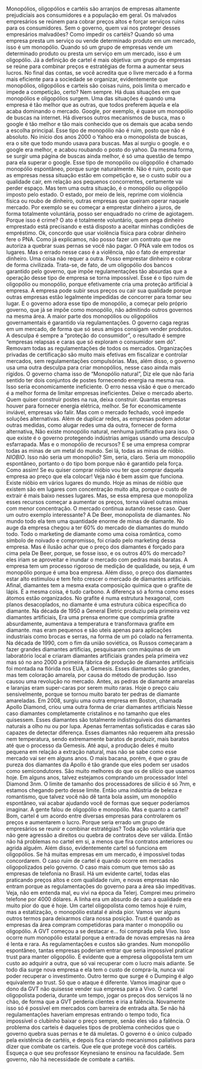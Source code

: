 Monopólios, oligopólios e cartéis são arranjos de empresas altamente prejudiciais aos consumidores e a população em geral.
Os malvados empresários se reúnem para cobrar preços altos e forçar serviços ruins para os consumidores.
Sem o governo, quem vai nos proteger desses empresários malvadões?
Como impedir os cartéis?
Quando só uma empresa presta um serviço ou vende determinado produto em um mercado, isso é um monopólio. 
Quando só um grupo de empresas vende um determinado produto ou presta um serviço em um mercado, isso é um oligopólio.
Já a definição de cartel é mais objetiva: um grupo de empresas se reúne para combinar preços e estratégias de forma a aumentar seus lucros.
No final das contas, se você acredita que o livre mercado é a forma mais eficiente para a sociedade se organizar, evidentemente que monopólios, oligopólios e carteis são coisas ruins, pois limita o mercado e impede a competição, certo?
Nem sempre.
Há duas situações em que monopólios e oligopólios surgem. 
Uma das situações é quando uma empresa é tão melhor que as outras, que todos preferem àquela e ela acaba dominando o mercado.
Google, por exemplo, é quase um monopólio de buscas na internet. Há diversos outros mecanismos de busca, mas o google é tão melhor e tão mais conhecido que os demais que acaba sendo a escolha principal.
Esse tipo de monopólio não é ruim, posto que não é absoluto. 
No início dos anos 2000 o Yahoo era o monopolista de buscas, era o site que todo mundo usava para buscas.
Mas aí surgiu o google.
e o google era melhor, e acabou roubando o posto do yahoo.
Da mesma forma, se surgir uma página de buscas ainda melhor, é só uma questão de tempo para ela superar o google.
Esse tipo de monopólio ou oligopólio é chamado monopólio espontâneo, porque surge naturalmente.
Não é ruim, posto que as empresas nessa situação estão em competição e, se o custo subir ou a qualidade cair, em relação aos pequenos concorrentes, certamente vai perder espaço.
Mas tem uma outra situação, é o monopólio ou oligopólio imposto pelo estado.
O estado, por meio de leis, reprime com violência física ou roubo de dinheiro, outras empresas que queiram operar naquele mercado.
Por exemplo se eu começar a emprestar dinheiro a juros, de forma totalmente voluntária, posso ser enquadrado no crime de agiotagem.
Porque isso é crime? O ato é totalmente voluntário, quem pega dinheiro emprestado está precisando e está disposto a aceitar minhas condições de empréstimo. 
Ok, concordo que usar violência física para cobrar dinheiro fere o PNA. 
Como já explicamos, não posso fazer um contrato que me autoriza a quebrar suas pernas se você não pagar. O PNA vale em todos os lugares.
Mas o errado nesse caso é a violência, não o fato de emprestar dinheiro. Uma coisa não requer a outra.
Posso emprestar dinheiro e cobrar de forma civilizada.
Trata-se, de fato, de um oligopólio dos bancos garantido pelo governo, que impõe regulamentações tão absurdas que a operação desse tipo de empresa se torna impossível.
Esse é o tipo ruim de oligopólio ou monopólio, porque efetivamente cria uma proteção artificial à empresa.
A empresa pode subir seus preços ou cair sua qualidade porque outras empresas estão legalmente impedidas de concorrer para tomar seu lugar.
E o governo adora esse tipo de monopólio, a começar pelo próprio governo, que já se impõe como monopólio, não admitindo outros governos na mesma área.
A maior parte dos monopólios ou oligopólios governamentais é garantido via regulamentações. O governo caga regras em um mercado, de forma que só seus amigos consigam vender produtos.
A desculpa é sempre a “proteção do consumidor”, o resultado é sempre “empresas relapsas e caras que só exploram o consumidor sem dó”.
Removam todas as regulamentações de todos os mercados. 
Organizações privadas de certificação são muito mais efetivas em fiscalizar e controlar mercados, sem regulamentações compulsórias.
Mas, além disso, o governo usa uma outra desculpa para criar monopólios, nesse caso ainda mais rígidos. 
O governo chama isso de “Monopólio natural”, 
Diz ele que não faria sentido ter dois conjuntos de postes fornecendo energia na mesma rua. 
Isso seria economicamente ineficiente.
O erro nessa visão é que o mercado é a melhor forma de limitar empresas ineficientes.
Deixe o mercado aberto. Quem quiser construir postes na rua, deixa construir. Quantas empresas houver para fornecer energia elétrica, melhor.
Se for economicamente inviável, empresas vão falir. Mas com o mercado fechado, você impede soluções alternativas.
Além de duplicar redes, as empresas podem adotar outras medidas, como alugar redes uma da outra, fornecer de forma alternativa, 
Não existe monopólio natural, nenhuma justificativa para isso. 
O que existe é o governo protegendo indústrias amigas usando uma desculpa esfarrapada.
Mas e o monopólio de recursos? E se uma empresa comprar todas as minas de um metal do mundo. 
Sei lá, todas as minas de nióbio. *NIOBIO*.
Isso não seria um monopólio? Sim, seria, claro. Seria um monopólio espontâneo, portanto o do tipo bom porque não é garantido pela força.
Como assim! Se eu quiser comprar nióbio vou ter que comprar daquela empresa ao preço que ela colocar!
Veja não é bem assim que funciona. 
Existe nióbio em vários lugares do mundo. Hoje as minas de nióbio que existem são em lugares com concentração muito alta, porque o custo de extrair é mais baixo nesses lugares.
Mas, se essa empresa que monopoliza esses recursos começar a aumentar os preços, torna viável outras minas com menor concentração. O mercado continua autando nesse caso.
Quer um outro exemplo interessante? A De Beer, monopolista de diamantes.
No mundo todo ela tem uma quantidade enorme de minas de diamante. No auge da empresa chegou a ter 60% do mercado de diamantes do mundo todo. 
Todo o marketing de diamante como uma coisa romântica, como símbolo de noivado e compromisso, foi criado pelo marketing dessa empresa.
Mas é ilusão achar que o preço dos diamantes é forçado para cima pela De Beer, porque, se fosse isso, e os outros 40% do mercado? eles iriam se aproveitar e inundar o mercado com pedras mais baratas.
A empresa tem um processo rigoroso de medição de qualidade, ou seja, é um monopólio porque é uma boa empresa.
Além disso, o preço dos diamantes estar alto estimulou e tem feito crescer o mercado de diamantes artificiais.
Afinal, diamantes tem a mesma exata composição química que o grafite de lápis. É a mesma coisa, é tudo carbono. A diferença só a forma como esses átomos estão organizados.
No grafite é numa estrutura hexagonal, com planos desacoplados, no diamante é uma estrutura cúbica específica do diamante.
Na década de 1950 a General Eletric produziu pela primeira vez diamantes artificiais, 
Era uma prensa enorme que comprimia grafite absurdamente, aumentava a temperatura e transformava grafite em diamante.
mas eram pequenos e são uteis apenas para aplicações industriais como brocas e serras, na forma de um pó colado na ferramenta.
Na década de 1990, com o fim da união soviética, os Russos começaram a fazer grandes diamantes artificias, pesquisaram com máquinas de um laboratório local e criaram diamantes artificiais grandes pela primeira vez
mas só no ano 2000 a primeira fábrica de produção de diamantes artificiais foi montada na flórida nos EUA, a Gemesis. Esses diamantes são grandes, mas tem coloração amarela, por causa do método de produção.
Isso causou uma revolução no mercado. Antes, as pedras de diamante amarelas e laranjas eram super-caras por serem muito raras. 
Hoje o preço caiu sensivelmente, porque se tornou muito barato ter pedras de diamante amareladas.
Em 2008, surgiu uma outra empresa em Boston, chamada Apollo Diamond, criou uma outra forma de criar diamantes artificiais 
Nesse caso diamantes completamente cristalinos e no tamanho que eles quisessem.
Esses diamantes são totalmente indistinguíveis dos diamantes naturais a olho nu ou por lupa. 
Apenas ferramentas sofisticadas e caras são capazes de detectar diferença.
Esses diamantes não requerem alta pressão nem temperatura, sendo extremamente baratos de produzir, mais baratos até que o processo da Gemesis.
Até aqui, a produção deles é muito pequena em relação a extração natural, mas não se sabe como esse mercado vai ser em alguns anos.
O mais bacana, porém, é que o grau de pureza dos diamantes da Apollo é tão grande que eles podem ser usados como semicondutores. São muito melhores do que os de silício que usamos hoje.
Em alguns anos, talvez estejamos comprando um processador Intel Diamond 3nm. O limite de tamanho dos processadores de silício é só 7nm, e estamos chegando perto desse limite.
Então uma indústria de beleza e romantismo, que talvez você não dê tanta bola assim, um monopólio espontâneo, vai acabar ajudando você de formas que sequer poderíamos imaginar.
A gente falou de oligopólio e monopólio. Mas e quanto a cartel? Bom, cartel é um acordo entre diversas empresas para controlarem os preços e aumentarem o lucro. 
Porque seria errado um grupo de empresários se reunir e combinar estratégias? Toda ação voluntária que não gere agressão a direitos ou quebra de contratos deve ser válida.
Então não há problemas no cartel em si, a menos que fira contratos anteriores ou agrida alguém.
Além disso, evidentemente cartel só funciona em oligopólios. Se há muitas empresas em um mercado, é impossível todas concordarem. 
O caso ruim de cartel é quando ocorre em mercados oligopolizados pelo governo. O caso mais comum que temos são as empresas de telefonia no Brasil.
Há um evidente cartel, todas elas praticando preços altos e com qualidade ruim, e novas empresas não entram porque as regulamentações do governo para a área são impeditivas.
Veja, não em entenda mal, eu vivi na época da Telerj. Comprei meu primeiro telefone por 4000 dólares. A linha era um absurdo de caro a qualidade era muito pior do que é hoje.
Um cartel oligopolista como temos hoje é ruim, mas a estatização, o monopólio estatal é ainda pior.
Vamos ver alguns outros termos para deixarmos clara nossa posição.
Trust é quando as empresas da área compram competidoras para manter o monopólio ou oligopólio. A GVT começou a se destacar e... foi comprada pela Vivo.
Isso ocorre num monopólio estatal porque a entrada de novas empresas na área é lenta e rara. As regulamentações e custos são grandes. 
Num monopólio espontâneo, tantas empresas poderiam entrar que seria impossível praticar trust para manter oligopólio. 
É evidente que a empresa oligopolista tem um custo ao adquirir a outra, que só vai recuperar com o lucro mais adiante. 
Se todo dia surge nova empresa e ela tem o custo de compra-la, nunca vai poder recuperar o investimento.
Outro termo que surge é o Dumping 
é algo equivalente ao trust.  Só que o ataque é diferente.
Vamos imaginar que o dono da GVT não quisesse vender sua empresa para a Vivo. 
O cartel oligopolista poderia, durante um tempo, jogar os preços dos serviços lá no chão, de forma que a GVT perderia clientes e iria a falência. 
Novamente isso só é possível em mercados com barreira de entrada alta. Se não há regulamentações haveriam empresas entrando o tempo todo, fica impossível o clubinho baixar o preço sempre, senão eles vão a falência.
O problema dos carteis é daqueles tipos de problema conhecidos que o governo quebra suas pernas e te dá muletas. O governo é o único culpado pela existência de cartéis, e depois fica criando mecanismos paliativos para dizer que combate os carteis. Que ele que protege você dos cartéis.
Esqueça o que seu professor Keynesiano te ensinou na faculdade.
Sem governo, não há necessidade de combate a cartéis.

